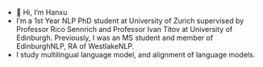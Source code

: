 - 👋 Hi, I’m Hanxu
- I’m a 1st Year NLP PhD student at University of Zurich supervised by Professor Rico Sennrich and Professor Ivan Titov at University of Edinburgh. Previously, I was an MS student and member of EdinburghNLP, RA of WestlakeNLP.
- I study multilingual language model, and alignment of language models.



